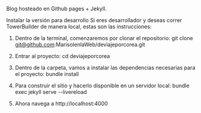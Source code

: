 Blog hosteado en Github pages + Jekyll.

Instalar la versión para desarrollo
Si eres desarrollador y deseas correr TowerBuilder de manera local, estas son las instrucciones:

1. Dentro de la terminal, comenzaremos por clonar el repositorio: git clone git@github.com:MarisolenlaWeb/deviajeporcorea.git

2. Entrar al proyecto: cd deviajeporcorea

3. Dentro de la carpeta, vamos a instalar las dependencias necesarias para el proyecto: bundle install

4. Para construir el sitio y hacerlo disponible en un servidor local: bundle exec jekyll serve --livereload

5. Ahora navega a http://localhost:4000